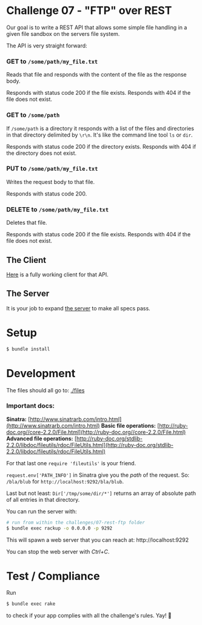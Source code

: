 # Challenge 07 - "FTP" over REST

Our goal is to write a REST API that allows some simple file handling in a given file sandbox on the servers file system.

The API is very straight forward:

### **GET** to ``/some/path/my_file.txt``

Reads that file and responds with the content of the file as the response body.

Responds with status code 200 if the file exists. Responds with 404 if the file does not exist.

### **GET** to ``/some/path``

If ``/some/path`` is a directory it responds with a list of the files and directories in that directory delimited by ``\r\n``. It's like the command line tool ``ls`` or ``dir``.

Responds with status code 200 if the directory exists. Responds with 404 if the directory does not exist.

### **PUT** to ``/some/path/my_file.txt``

Writes the request body to that file.

Responds with status code 200.

### **DELETE** to ``/some/path/my_file.txt``

Deletes that file.

Responds with status code 200 if the file exists. Responds with 404 if the file does not exist.

## The Client

[Here](lib/file_client.rb) is a fully working client for that API.

## The Server

It is your job to expand [the server](lib/file_server.rb) to make all specs pass.

# Setup

```sh
$ bundle install
```

# Development

The files should all go to: [./files](files)

### Important docs:

**Sinatra:** [http://www.sinatrarb.com/intro.html](http://www.sinatrarb.com/intro.html)
**Basic file operations:** [http://ruby-doc.org//core-2.2.0/File.html](http://ruby-doc.org//core-2.2.0/File.html)
**Advanced file operations:** [http://ruby-doc.org/stdlib-2.2.0/libdoc/fileutils/rdoc/FileUtils.html](http://ruby-doc.org/stdlib-2.2.0/libdoc/fileutils/rdoc/FileUtils.html)

For that last one ``require 'fileutils'`` is your friend.

``request.env['PATH_INFO']`` in Sinatra give you the *path* of the request. So: ``/bla/blub`` for ``http://localhost:9292/bla/blub``.

Last but not least: ``Dir['/tmp/some/dir/*']`` returns an array of absolute path of all entries in that directory.

You can run the server with:

```sh
# run from within the challenges/07-rest-ftp folder
$ bundle exec rackup -o 0.0.0.0 -p 9292
```

This will spawn a web server that you can reach at: http://localhost:9292

You can stop the web server with *Ctrl+C*.

# Test / Compliance

Run

```sh
$ bundle exec rake
```

to check if your app complies with all the challenge's rules. Yay! :tada:
